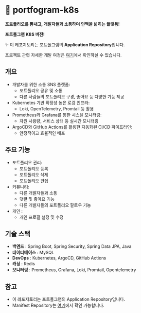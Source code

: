 # 📱 portfogram-k8s

**포트폴리오를 뽐내고, 개발자들과 소통하며 인맥을 넓히는 플랫폼!**

**포트폴그램 K8S 버전!**

✨ 이 레포지토리는 포트폴그램의 **Application Repository**입니다.

프로젝트 관련 자세한 개발 여정은 [여기](https://medium.com/@minina1868)에서 확인하실 수 있습니다.
## 개요
- 개발자를 위한 소통 SNS 플랫폼:
    - 포트폴리오 공유 및 소통
    - 다른 사람들의 포트폴리오 구경, 좋아요 등 다양한 기능 제공
- Kubernetes 기반 확장성 높은 로깅 인프라:
    - Loki, OpenTelemetry, Promtail 등 활용
- Prometheus와 Grafana를 통한 시스템 모니터링:
    - 자원 사용량, 서비스 상태 등 실시간 모니터링
- ArgoCD와 GitHub Actions를 활용한 자동화된 CI/CD 파이프라인:
    - 안정적이고 효율적인 배포

## 주요 기능
- 포트폴리오 관리:
    - 포트폴리오 등록 
    - 포트폴리오 삭제
    - 포트폴리오 편집
- 커뮤니티:
    - 다른 개발자들과 소통
    - 댓글 및 좋아요 기능
    - 다른 개발자들의 포트폴리오 팔로우 기능
- 개인 : 
    - 개인 프로필 설정 및 수정


## 기술 스택
- **백엔드** : Spring Boot, Spring Security, Spring Data JPA, Java
- **데이터베이스** : MySQL
- **DevOps** : Kubernetes, ArgoCD, GitHub Actions
- **캐싱** : Redis
- **모니터링** : Prometheus, Grafana, Loki, Promtail, Opentelemetry

## 참고
- 이 레포지토리는 포트폴그램의 Application Repository입니다.
- Manifest Repository는 [여기](https://github.com/minina0407/portfogram-mainfest.git)에서 확인 가능합니다.


